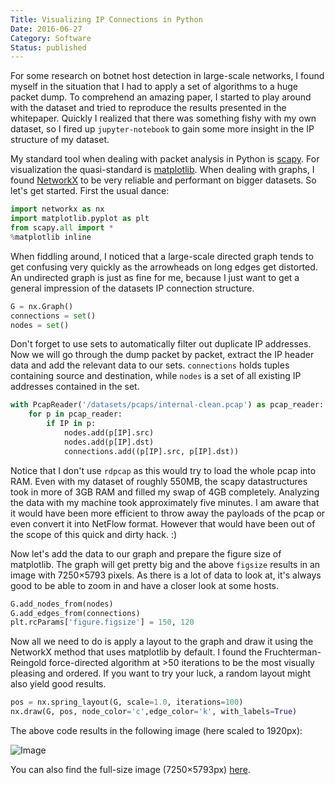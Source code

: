 ```yaml
---
Title: Visualizing IP Connections in Python
Date: 2016-06-27
Category: Software
Status: published
---
```


For some research on botnet host detection in large-scale networks, I found myself in the situation that I had to apply a set of algorithms to a huge packet dump. To comprehend an amazing paper, I started to play around with the dataset and tried to reproduce the results presented in the whitepaper. Quickly I realized that there was something fishy with my own dataset, so I fired up `jupyter-notebook` to gain some more insight in the IP structure of my dataset.

My standard tool when dealing with packet analysis in Python is [scapy](http://www.secdev.org/projects/scapy/). For visualization the quasi-standard is [matplotlib](http://matplotlib.org/). When dealing with graphs, I found [NetworkX](https://networkx.github.io) to be very reliable and performant on bigger datasets. So let's get started. First the usual dance:

```python
import networkx as nx
import matplotlib.pyplot as plt
from scapy.all import *
%matplotlib inline
```

When fiddling around, I noticed that a large-scale directed graph tends to get confusing very quickly as the arrowheads on long edges get distorted. An undirected graph is just as fine for me, because I just want to get a general impression of the datasets IP connection structure.

```python
G = nx.Graph()
connections = set()
nodes = set()
```

Don't forget to use sets to automatically filter out duplicate IP addresses. Now we will go through the dump packet by packet, extract the IP header data and add the relevant data to our sets. `connections` holds tuples containing source and destination, while `nodes` is a set of all existing IP addresses contained in the set.

```python
with PcapReader('/datasets/pcaps/internal-clean.pcap') as pcap_reader:
    for p in pcap_reader:
        if IP in p:
            nodes.add(p[IP].src)
            nodes.add(p[IP].dst)
            connections.add((p[IP].src, p[IP].dst))
```

Notice that I don't use `rdpcap` as this would try to load the whole pcap into RAM. Even with my dataset of roughly 550MB, the scapy datastructures took in more of 3GB RAM and filled my swap of 4GB completely. Analyzing the data with my machine took approximately five minutes. I am aware that it would have been more efficient to throw away the payloads of the pcap or even convert it into NetFlow format. However that would have been out of the scope of this quick and dirty hack. :)

Now let's add the data to our graph and prepare the figure size of matplotlib. The graph will get pretty big and the above `figsize` results in an image with 7250×5793 pixels. As there is a lot of data to look at, it's always good to be able to zoom in and have a closer look at some hosts.

```python
G.add_nodes_from(nodes)
G.add_edges_from(connections)
plt.rcParams['figure.figsize'] = 150, 120
```

Now all we need to do is apply a layout to the graph and draw it using the NetworkX method that uses matplotlib by default. I found the Fruchterman-Reingold force-directed algorithm at >50 iterations to be the most visually pleasing and ordered. If you want to try your luck, a random layout might also yield good results.

```python
pos = nx.spring_layout(G, scale=1.0, iterations=100)
nx.draw(G, pos, node_color='c',edge_color='k', with_labels=True)
```

The above code results in the following image (here scaled to 1920px):

![Image]({static}/images/networkx-network.png)</a>

You can also find the full-size image (7250×5793px) [here]({static}/images/networkx-network.png).
